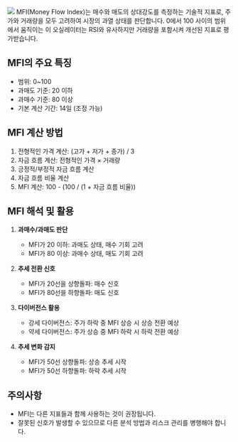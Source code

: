 ![](https://i.imgur.com/KYojXKf.png)
MFI(Money Flow Index)는 매수와 매도의 상대강도를 측정하는 기술적 지표로, 주가와 거래량을 모두 고려하여 시장의 과열 상태를 판단합니다. 0에서 100 사이의 범위에서 움직이는 이 오실레이터는 RSI와 유사하지만 거래량을 포함시켜 개선된 지표로 평가받습니다.

## MFI의 주요 특징

- 범위: 0~100
- 과매도 기준: 20 이하
- 과매수 기준: 80 이상
- 기본 계산 기간: 14일 (조정 가능)

## MFI 계산 방법

1. 전형적인 가격 계산: (고가 + 저가 + 종가) / 3
2. 자금 흐름 계산: 전형적인 가격 × 거래량
3. 긍정적/부정적 자금 흐름 계산
4. 자금 흐름 비율 계산
5. MFI 계산: 100 - (100 / (1 + 자금 흐름 비율))

## MFI 해석 및 활용

1. **과매수/과매도 판단**
   - MFI가 20 이하: 과매도 상태, 매수 기회 고려
   - MFI가 80 이상: 과매수 상태, 매도 기회 고려

2. **추세 전환 신호**
   - MFI가 20선을 상향돌파: 매수 신호
   - MFI가 80선을 하향돌파: 매도 신호

3. **다이버전스 활용**
   - 강세 다이버전스: 주가 하락 중 MFI 상승 시 상승 전환 예상
   - 약세 다이버전스: 주가 상승 중 MFI 하락 시 하락 전환 예상

4. **추세 변화 감지**
   - MFI가 50선 상향돌파: 상승 추세 시작
   - MFI가 50선 하향돌파: 하락 추세 시작

## 주의사항

- MFI는 다른 지표들과 함께 사용하는 것이 권장됩니다.
- 잘못된 신호가 발생할 수 있으므로 다른 분석 방법과 리스크 관리를 병행해야 합니다.
